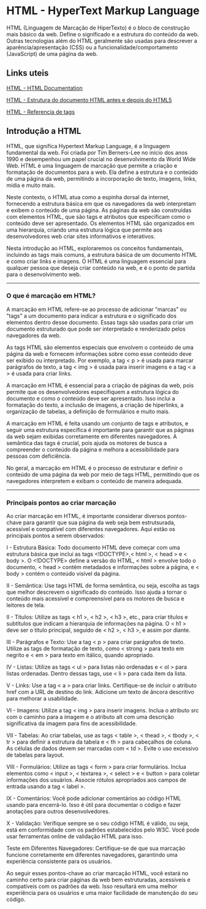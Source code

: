 # HTML - HyperText Markup Language

HTML (Linguagem de Marcação de HiperTexto) é o bloco de construção mais básico da web. Define o significado e a estrutura do conteúdo da web. Outras tecnologias além do HTML geralmente são usadas para descrever a aparência/apresentação (CSS) ou a funcionalidade/comportamento (JavaScript) de uma página da web.

## Links uteis

[HTML - HTML Documentation](https://developer.mozilla.org/pt-BR/docs/Web/HTML)

[HTML - Estrutura do documento HTML antes e depois do HTML5](https://html.com/document/#ixzz8I2py3eJ8)

[HTML - Referencia de tags](https://www.w3schools.com/tags/default.asp)

## Introdução a HTML

HTML, que significa Hypertext Markup Language, é a linguagem fundamental da web. Foi criada por Tim Berners-Lee no início dos anos 1990 e desempenhou um papel crucial no desenvolvimento da World Wide Web. HTML é uma linguagem de marcação que permite a criação e formatação de documentos para a web. Ela define a estrutura e o conteúdo de uma página da web, permitindo a incorporação de texto, imagens, links, mídia e muito mais.

Neste contexto, o HTML atua como a espinha dorsal da internet, fornecendo a estrutura básica em que os navegadores da web interpretam e exibem o conteúdo de uma página. As páginas da web são construídas com elementos HTML, que são tags e atributos que especificam como o conteúdo deve ser apresentado. Os elementos HTML são organizados em uma hierarquia, criando uma estrutura lógica que permite aos desenvolvedores web criar sites informativos e interativos.

Nesta introdução ao HTML, exploraremos os conceitos fundamentais, incluindo as tags mais comuns, a estrutura básica de um documento HTML e como criar links e imagens. O HTML é uma linguagem essencial para qualquer pessoa que deseja criar conteúdo na web, e é o ponto de partida para o desenvolvimento web.

---

### O que é marcação em HTML?

A marcação em HTML refere-se ao processo de adicionar "marcas" ou "tags" a um documento para indicar a estrutura e o significado dos elementos dentro desse documento. Essas tags são usadas para criar um documento estruturado que pode ser interpretado e renderizado pelos navegadores da web.

As tags HTML são elementos especiais que envolvem o conteúdo de uma página da web e fornecem informações sobre como esse conteúdo deve ser exibido ou interpretado. Por exemplo, a tag < p > é usada para marcar parágrafos de texto, a tag < img > é usada para inserir imagens e a tag < a > é usada para criar links.

A marcação em HTML é essencial para a criação de páginas da web, pois permite que os desenvolvedores especifiquem a estrutura lógica do documento e como o conteúdo deve ser apresentado. Isso inclui a formatação do texto, a inclusão de imagens, a criação de hiperlinks, a organização de tabelas, a definição de formulários e muito mais.

A marcação em HTML é feita usando um conjunto de tags e atributos, e seguir uma estrutura específica é importante para garantir que as páginas da web sejam exibidas corretamente em diferentes navegadores. A semântica das tags é crucial, pois ajuda os motores de busca a compreender o conteúdo da página e melhora a acessibilidade para pessoas com deficiência.

No geral, a marcação em HTML é o processo de estruturar e definir o conteúdo de uma página da web por meio de tags HTML, permitindo que os navegadores interpretem e exibam o conteúdo de maneira adequada.

---

### Principais pontos ao criar marcação

Ao criar marcação em HTML, é importante considerar diversos pontos-chave para garantir que sua página da web seja bem estrutsurada, acessível e compatível com diferentes navegadores. Aqui estão os principais pontos a serem observados:

I - Estrutura Básica: Todo documento HTML deve começar com uma estrutura básica que inclui as tags <!DOCTYPE>,< html >, < head > e < body >. O <!DOCTYPE> define a versão do HTML, < html > envolve todo o documento, < head > contém metadados e informações sobre a página, e < body > contém o conteúdo visível da página.

II - Semântica: Use tags HTML de forma semântica, ou seja, escolha as tags que melhor descrevem o significado do conteúdo. Isso ajuda a tornar o conteúdo mais acessível e compreensível para os motores de busca e leitores de tela.

II - Títulos: Utilize as tags < h1 >, < h2 >, < h3 >, etc., para criar títulos e subtítulos que indicam a hierarquia de informações na página. O < h1 > deve ser o título principal, seguido de < h2 >, < h3 >, e assim por diante.

III - Parágrafos e Texto: Use a tag < p  > para criar parágrafos de texto. Utilize as tags de formatação de texto, como < strong > para texto em negrito e < em > para texto em itálico, quando apropriado.

IV - Listas: Utilize as tags < ul > para listas não ordenadas e < ol > para listas ordenadas. Dentro dessas tags, use < li > para cada item da lista.

V - Links: Use a tag < a > para criar links. Certifique-se de incluir o atributo href com a URL de destino do link. Adicione um texto de âncora descritivo para melhorar a usabilidade.

VI - Imagens: Utilize a tag < img > para inserir imagens. Inclua o atributo src com o caminho para a imagem e o atributo alt com uma descrição significativa da imagem para fins de acessibilidade.

VII - Tabelas: Ao criar tabelas, use as tags < table >, < thead >, < tbody >, < tr > para definir a estrutura da tabela e < th > para cabeçalhos de coluna. As células de dados devem ser marcadas com < td >. Evite o uso excessivo de tabelas para layout.

VIII - Formulários: Utilize as tags < form > para criar formulários. Inclua elementos como < input >, < textarea >, < select > e < button > para coletar informações dos usuários. Associe rótulos apropriados aos campos de entrada usando a tag < label >.

IX - Comentários: Você pode adicionar comentários ao código HTML usando <!-- para iniciar o comentário e --> para encerrá-lo. Isso é útil para documentar o código e fazer anotações para outros desenvolvedores.

X - Validação: Verifique sempre se o seu código HTML é válido, ou seja, está em conformidade com os padrões estabelecidos pelo W3C. Você pode usar ferramentas online de validação HTML para isso.

Teste em Diferentes Navegadores: Certifique-se de que sua marcação funcione corretamente em diferentes navegadores, garantindo uma experiência consistente para os usuários.

Ao seguir esses pontos-chave ao criar marcação HTML, você estará no caminho certo para criar páginas da web bem estruturadas, acessíveis e compatíveis com os padrões da web. Isso resultará em uma melhor experiência para os usuários e uma maior facilidade de manutenção do seu código.
